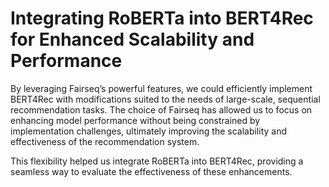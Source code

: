 # Integrating RoBERTa into BERT4Rec for Enhanced Scalability and Performance

By leveraging Fairseq’s powerful features, we could efficiently implement BERT4Rec with modifications suited to the needs of large-scale, sequential recommendation tasks. 
The choice of Fairseq has allowed us to focus on enhancing model performance without being constrained by implementation challenges, ultimately improving the scalability and effectiveness of the recommendation system.

This flexibility helped us integrate RoBERTa into BERT4Rec, providing a seamless way to evaluate the effectiveness of these enhancements.
